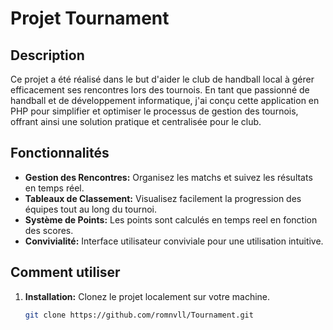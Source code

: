 # Projet Tournament

## Description

Ce projet a été réalisé dans le but d'aider le club de handball local à gérer efficacement ses rencontres lors des tournois. En tant que passionné de handball et de développement informatique, j'ai conçu cette application en PHP pour simplifier et optimiser le processus de gestion des tournois, offrant ainsi une solution pratique et centralisée pour le club.

## Fonctionnalités

- **Gestion des Rencontres:** Organisez les matchs et suivez les résultats en temps réel.
- **Tableaux de Classement:** Visualisez facilement la progression des équipes tout au long du tournoi.
- **Système de Points:** Les points sont calculés en temps reel en fonction des scores.
- **Convivialité:** Interface utilisateur conviviale pour une utilisation intuitive.

## Comment utiliser

1. **Installation:**
   Clonez le projet localement sur votre machine.
   ```bash
   git clone https://github.com/romnvll/Tournament.git
